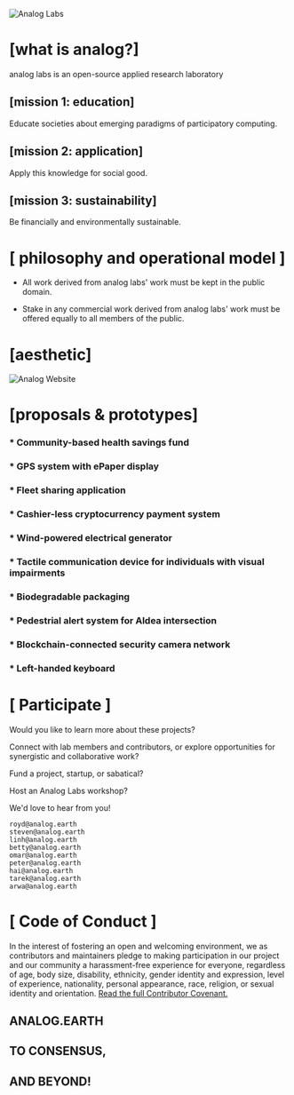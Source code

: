 ![Analog Labs](https://analog.nyc3.digitaloceanspaces.com/analog.png)

# [what is analog?]
analog labs is an open-source applied research laboratory

## [mission 1: education]
Educate societies about emerging paradigms of participatory computing.

## [mission 2: application]
Apply this knowledge for social good.

## [mission 3: sustainability]
Be financially and environmentally sustainable.

# [ philosophy and operational model ]
* All work derived from analog labs' work must be kept in the public domain.

* Stake in any commercial work derived from analog labs' work must be offered
equally to all members of the public.

# [aesthetic]
![Analog Website](https://analog.nyc3.digitaloceanspaces.com/analog_website.jpeg)

# [proposals & prototypes]
### * Community-based health savings fund 
### * GPS system with ePaper display 
### * Fleet sharing application 
### * Cashier-less cryptocurrency payment system 
### * Wind-powered electrical generator 
### * Tactile communication device for individuals with visual impairments 
### * Biodegradable packaging 
### * Pedestrial alert system for Aldea intersection 
### * Blockchain-connected security camera network 
### * Left-handed keyboard 

# [ Participate ]

Would you like to learn more about these projects? 

Connect with lab members and contributors, or explore opportunities 
for synergistic and collaborative work? 

Fund a project, startup, or sabatical? 

Host an Analog Labs workshop? 

We'd love to hear from you! 
```
royd@analog.earth	
steven@analog.earth	
linh@analog.earth
betty@analog.earth	
omar@analog.earth	
peter@analog.earth
hai@analog.earth	
tarek@analog.earth	
arwa@analog.earth
```

# [ Code of Conduct ]
In the interest of fostering an open and welcoming environment, 
we as contributors and maintainers pledge to making participation
in our project and our community a harassment-free experience for everyone, 
regardless of age, body size, disability, ethnicity, gender identity and
expression, level of experience, nationality, personal appearance, race,
religion, or sexual identity and orientation. 
[Read the full Contributor Covenant.](https://github.com/AnalogLabs/website/blob/master/CODE_OF_CONDUCT.md)


## ANALOG.EARTH
## TO CONSENSUS,
## AND BEYOND!


